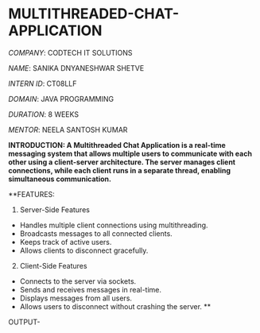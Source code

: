 # MULTITHREADED-CHAT-APPLICATION

*COMPANY*: CODTECH IT SOLUTIONS

*NAME*: SANIKA DNYANESHWAR SHETVE

*INTERN ID*: CT08LLF

*DOMAIN*: JAVA PROGRAMMING

*DURATION*: 8 WEEKS

*MENTOR*: NEELA SANTOSH KUMAR

**INTRODUCTION: A Multithreaded Chat Application is a real-time messaging system that allows multiple users to communicate with each other using a client-server architecture. The server manages client connections, while each client runs in a separate thread, enabling simultaneous communication.**

**FEATURES: 
1. Server-Side Features
- Handles multiple client connections using multithreading.
- Broadcasts messages to all connected clients.
- Keeps track of active users.
- Allows clients to disconnect gracefully.

2. Client-Side Features
- Connects to the server via sockets.
- Sends and receives messages in real-time.
- Displays messages from all users.
- Allows users to disconnect without crashing the server. **

OUTPUT-
